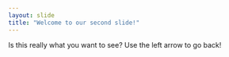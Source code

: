 ```yaml
---
layout: slide
title: "Welcome to our second slide!"
---
```

Is this really what you want to see?
Use the left arrow to go back!
